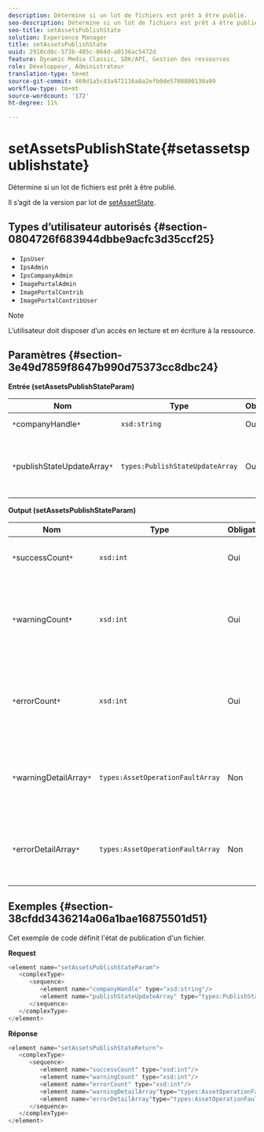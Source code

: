 ```yaml
---
description: Détermine si un lot de fichiers est prêt à être publié.
seo-description: Détermine si un lot de fichiers est prêt à être publié.
seo-title: setAssetsPublishState
solution: Experience Manager
title: setAssetsPublishState
uuid: 2910cd6c-573b-405c-864d-a0136ac5472d
feature: Dynamic Media Classic, SDK/API, Gestion des ressources
role: Développeur, Administrateur
translation-type: tm+mt
source-git-commit: 469d1a5c43a972116a8a2efb0de5708800130a99
workflow-type: tm+mt
source-wordcount: '172'
ht-degree: 11%

---
```



# setAssetsPublishState{#setassetspublishstate}

Détermine si un lot de fichiers est prêt à être publié.

Il s’agit de la version par lot de [setAssetState](../../../operations/c-operations-intro/c-methods/r-set-asset-publish-state.md#reference-9efc2eeea42348e0b1d5f3d1005c6563).

## Types d’utilisateur autorisés {#section-0804726f683944dbbe9acfc3d35ccf25}

* `IpsUser`
* `IpsAdmin`
* `IpsCompanyAdmin`
* `ImagePortalAdmin`
* `ImagePortalContrib`
* `ImagePortalContribUser`

>[!NOTE]
>
>L’utilisateur doit disposer d’un accès en lecture et en écriture à la ressource.

## Paramètres {#section-3e49d7859f8647b990d75373cc8dbc24}

**Entrée (setAssetsPublishStateParam)**

| Nom | Type | Obligatoire | Description |
|---|---|---|---|
| `*`companyHandle`*` | `xsd:string` | Oui | Poignée de société. |
| `*`publishStateUpdateArray`*` | `types:PublishStateUpdateArray` | Oui | Tableau des valeurs d’état de publication pour les ressources. |

**Output (setAssetsPublishStateParam)**

| Nom | Type | Obligatoire | Description |
|---|---|---|---|
| `*`successCount`*` | `xsd:int` | Oui | Nombre de ressources mises à jour avec succès. |
| `*`warningCount`*` | `xsd:int` | Oui | Nombre de fichiers qui ont généré un avertissement lorsque l’opération tentait de les mettre à jour. |
| `*`errorCount`*` | `xsd:int` | Oui | Nombre de fichiers qui ont généré une erreur lorsque l’opération a tenté de les supprimer. |
| `*`warningDetailArray`*` | `types:AssetOperationFaultArray` | Non | Détails associés aux mises à jour de la ressource qui ont généré un avertissement. |
| `*`errorDetailArray`*` | `types:AssetOperationFaultArray` | Non | Détails associés aux mises à jour de la ressource qui ont généré une erreur. |

## Exemples {#section-38cfdd3436214a06a1bae16875501d51}

Cet exemple de code définit l&#39;état de publication d&#39;un fichier.

**Request**

```java
<element name="setAssetsPublishStateParam">
   <complexType>
      <sequence>
         <element name="companyHandle" type="xsd:string"/>
         <element name="publishStateUpdateArray" type="types:PublishStateUpdateArray"/>
      </sequence>
   </complexType>
</element>
```

**Réponse**

```java
<element name="setAssetsPublishStateReturn">
   <complexType>
      <sequence>
         <element name="successCount" type="xsd:int"/>
         <element name="warningCount" type="xsd:int"/>
         <element name="errorCount" type="xsd:int"/>
         <element name="warningDetailArray"type="types:AssetOperationFaultArray" minOccurs="0"/>
         <element name="errorDetailArray"type="types:AssetOperationFaultArray" minOccurs="0"/>
      </sequence>
   </complexType>
</element>
```

